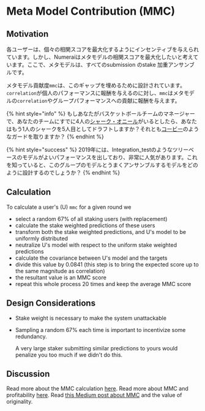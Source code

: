 # Meta Model Contribution \(MMC\)

## Motivation <a id="motivation"></a>

各ユーザーは、個々の相関スコアを最大化するようにインセンティブを与えられています。しかし、Numeraiはメタモデルの相関スコアを最大化したいと考えています。ここで、メタモデルは、すべてのsubmission のstake 加重アンサンブルです。

メタモデル貢献度`mmc`は、このギャップを埋めるために設計されています。`correlation`が個人のパフォーマンスに報酬を与えるのに対し、`mmc`はメタモデルの`correlation`やグループパフォーマンスへの貢献に報酬を与えます。

{% hint style="info" %}
もしあなたがバスケットボールチームのマネージャーで、あなたのチームにすでに4人の[シャーク・オニール](https://ja.wikipedia.org/wiki/%E3%82%B7%E3%83%A3%E3%82%AD%E3%83%BC%E3%83%AB%E3%83%BB%E3%82%AA%E3%83%8B%E3%83%BC%E3%83%AB)がいるとしたら、あなたはもう1人のシャークを5人目としてドラフトしますか？それとも[コービー](https://ja.wikipedia.org/wiki/%E3%82%B3%E3%83%BC%E3%83%93%E3%83%BC%E3%83%BB%E3%83%96%E3%83%A9%E3%82%A4%E3%82%A2%E3%83%B3%E3%83%88)のようなガードを取りますか？
{% endhint %}

{% hint style="success" %}
2019年には、Integration\_testのようなツリーベースのモデルがよいパフォーマンスを出しており、非常に人気があります。これを知っていると、このグループのモデルとうまくアンサンブルするモデルをどのように設計するのでしょうか？
{% endhint %}

## Calculation <a id="calculation"></a>

To calculate a user's \(U\) `mmc` for a given round we

* select a random 67% of all staking users \(with replacement\)
* calculate the stake weighted predictions of these users
* transform both the stake weighted predictions, and U's model to be uniformly distributed
* neutralize U's model with respect to the uniform stake weighted predictions
* calculate the covariance between U's model and the targets
* divide this value by 0.0841 \(this step is to bring the expected score up to the same magnitude as correlation\)
* the resultant value is an MMC score
* repeat this whole process 20 times and keep the average MMC score

## Design Considerations <a id="design-considerations"></a>

* Stake weight is necessary to make the system unattackable
* Sampling a random 67% each time is important to incentivize some redundancy.

  A very large staker submitting similar predictions to yours would penalize you too much if we didn't do this.

## Discussion <a id="discussion"></a>

Read more about the MMC calculation [here](https://forum.numer.ai/t/mmc2-announcement/93). Read more about MMC and profitability [here](https://forum.numer.ai/t/mmc-staking-change-corr-mmc/698). Read [this Medium post about MMC](https://medium.com/numerai/a-new-data-science-competition-where-being-different-pays-251c2aecc40a) and the value of originality.[  
](https://app.gitbook.com/@numerai/s/numerai-tournament/tournament/tools)


